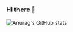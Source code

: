 ### Hi there 👋
![Anurag's GitHub stats](https://github-readme-stats.vercel.app/api?username=CodeDroid999&theme=gruvbox&show_icons=true)

<!--
**CodeDroid999/CodeDroid999** is a ✨ _special_ ✨ repository because its `README.md` (this file) appears on your GitHub profile.

Here are some ideas to get you started:

- 🔭 I’m currently working on ...
- 🌱 I’m currently learning ...
- 👯 I’m looking to collaborate on ...
- 🤔 I’m looking for help with ...
- 💬 Ask me about ...
- 📫 How to reach me: ...
- 😄 Pronouns: ...
- ⚡ Fun fact: ...
-->
